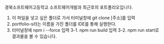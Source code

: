 경북소프트웨어고등학교 소프트웨어개발과 최근호의 포트폴리오입니다.
1. 이 파일을 넣고 싶은 폴더로 가서 터미널창에 git clone [주소]를 입력
2. portfolio-s라는 이름을 가진 폴더를 IDE를 통해 실행한다.
3. 터미널창에 npm i --force 입력 
3-1. npm run build 입력 
3-2. npm run start로 결과물을 볼 수 있습니다. 
